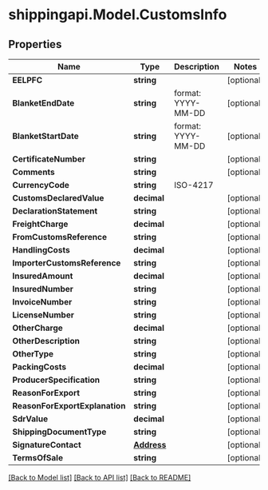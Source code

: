 
# shippingapi.Model.CustomsInfo

## Properties

Name | Type | Description | Notes
------------ | ------------- | ------------- | -------------
**EELPFC** | **string** |  | [optional] 
**BlanketEndDate** | **string** | format: YYYY-MM-DD | [optional] 
**BlanketStartDate** | **string** | format: YYYY-MM-DD | [optional] 
**CertificateNumber** | **string** |  | [optional] 
**Comments** | **string** |  | [optional] 
**CurrencyCode** | **string** | ISO-4217 | 
**CustomsDeclaredValue** | **decimal** |  | [optional] 
**DeclarationStatement** | **string** |  | [optional] 
**FreightCharge** | **decimal** |  | [optional] 
**FromCustomsReference** | **string** |  | [optional] 
**HandlingCosts** | **decimal** |  | [optional] 
**ImporterCustomsReference** | **string** |  | [optional] 
**InsuredAmount** | **decimal** |  | [optional] 
**InsuredNumber** | **string** |  | [optional] 
**InvoiceNumber** | **string** |  | [optional] 
**LicenseNumber** | **string** |  | [optional] 
**OtherCharge** | **decimal** |  | [optional] 
**OtherDescription** | **string** |  | [optional] 
**OtherType** | **string** |  | [optional] 
**PackingCosts** | **decimal** |  | [optional] 
**ProducerSpecification** | **string** |  | [optional] 
**ReasonForExport** | **string** |  | [optional] 
**ReasonForExportExplanation** | **string** |  | [optional] 
**SdrValue** | **decimal** |  | [optional] 
**ShippingDocumentType** | **string** |  | [optional] 
**SignatureContact** | [**Address**](Address.md) |  | [optional] 
**TermsOfSale** | **string** |  | [optional] 

[[Back to Model list]](../README.md#documentation-for-models)
[[Back to API list]](../README.md#documentation-for-api-endpoints)
[[Back to README]](../README.md)


